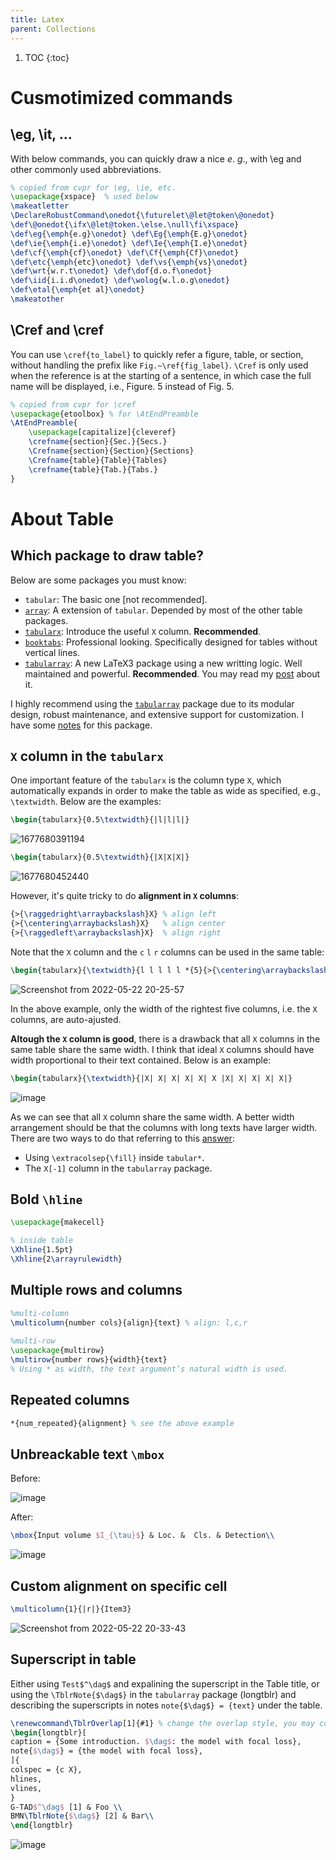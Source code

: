 ```yaml
---
title: Latex
parent: Collections
---
```

1. TOC
{:toc}

# Cusmotimized commands

## \eg, \it, ...
With below commands, you can quickly draw a nice *e*. *g*.,  with \eg and other commonly used abbreviations.
```latex
% copied from cvpr for \eg, \ie, etc.
\usepackage{xspace}  % used below
\makeatletter
\DeclareRobustCommand\onedot{\futurelet\@let@token\@onedot}
\def\@onedot{\ifx\@let@token.\else.\null\fi\xspace}
\def\eg{\emph{e.g}\onedot} \def\Eg{\emph{E.g}\onedot}
\def\ie{\emph{i.e}\onedot} \def\Ie{\emph{I.e}\onedot}
\def\cf{\emph{cf}\onedot} \def\Cf{\emph{Cf}\onedot}
\def\etc{\emph{etc}\onedot} \def\vs{\emph{vs}\onedot}
\def\wrt{w.r.t\onedot} \def\dof{d.o.f\onedot}
\def\iid{i.i.d\onedot} \def\wolog{w.l.o.g\onedot}
\def\etal{\emph{et al}\onedot}
\makeatother
```
## \Cref and \cref
You can use `\cref{to_label}` to quickly refer a figure, table, or section, without handling the prefix like `Fig.~\ref{fig_label}`. `\Cref` is only used when the reference is at the starting of a sentence, in which case the full name will be displayed, i.e., Figure. 5 instead of Fig. 5.
```latex
% copied from cvpr for \cref
\usepackage{etoolbox} % for \AtEndPreamble
\AtEndPreamble{
    \usepackage[capitalize]{cleveref}
    \crefname{section}{Sec.}{Secs.}
    \Crefname{section}{Section}{Sections}
    \Crefname{table}{Table}{Tables}
    \crefname{table}{Tab.}{Tabs.}
}
```

# About Table
## Which package to draw table? 
Below are some packages you must know:

- `tabular`: The basic one [not recommended].
- [`array`](https://ctan.org/pkg/array): A extension of `tabular`. Depended by most of the other table packages.
- [`tabularx`](https://ctan.org/pkg/tabularx): Introduce the useful `X` column. **Recommended**.
- [`booktabs`](https://ctan.org/pkg/booktabs): Professional looking. Specifically designed for tables without vertical lines.
- [`tabularray`](https://ctan.org/pkg/tabularray): A new LaTeX3 package using a new writting logic. Well maintained and powerful. **Recommended**. You may read my [post](https://chongkai.site/docs/posts/2023-03-05-Understanding%20the%20best%20table%20package%20for%20latex%20--%20tabularray/) about it.

I highly recommend using the [`tabularray`](https://ctan.org/pkg/tabularray) package due to its modular design, robust maintenance, and extensive support for customization. I have some [notes](https://chongkai.site/docs/posts/2023-03-05-Understanding%20the%20best%20table%20package%20for%20latex%20--%20tabularray/) for this package.
## `X` column in the `tabularx`
One important feature of the `tabularx` is the column type `X`, which automatically expands in order to make the table as wide as specified, e.g., `\textwidth`.
Below are the examples:
```latex
\begin{tabularx}{0.5\textwidth}{|l|l|l|}
```
![1677680391194](https://user-images.githubusercontent.com/42603768/222167268-5956338a-8bdc-4c0e-9122-08faa6e587e8.jpg)
```latex
\begin{tabularx}{0.5\textwidth}{|X|X|X|}
```
![1677680452440](https://user-images.githubusercontent.com/42603768/222167284-b4ae1b7e-258e-4e24-aa0e-6293bc0af135.jpg)

However, it's quite tricky to do **alignment in `X` columns**:
```latex
{>{\raggedright\arraybackslash}X} % align left
{>{\centering\arraybackslash}X}   % align center
{>{\raggedleft\arraybackslash}X}  % align right
```
Note that the `X` column and the `c` `l` `r` columns can be used in the same table:
```latex
\begin{tabularx}{\textwidth}{l l l l l *{5}{>{\centering\arraybackslash}X}}
```
![Screenshot from 2022-05-22 20-25-57](https://user-images.githubusercontent.com/42603768/169695042-3d9d7722-cf40-44b3-99a0-99f3b010b0e1.png)

In the above example, only the width of the rightest five columns, i.e. the `X` columns, are auto-ajusted. 

**Altough the `X` column is good**, there is a drawback that all `X` columns in the same table share the same width. I think that ideal `X` columns should have width proportional to their text contained. Below is an example:
```latex
\begin{tabularx}{\textwidth}{|X| X| X| X| X| X |X| X| X| X| X|}
```
![image](https://user-images.githubusercontent.com/42603768/222942543-ca70c3a4-5198-453a-b983-225f66fbe6b5.png)

As we can see that all `X` column share the same width. A better width arrangement should be that the columns with long texts have larger width. There are two ways to do that referring to this [answer](https://tex.stackexchange.com/a/629602/208981):

- Using `\extracolsep{\fill}` inside `tabular*`.
- The `X[-1]` column in the `tabularray` package.



## Bold `\hline`
```latex
\usepackage{makecell}

% inside table
\Xhline{1.5pt}
\Xhline{2\arrayrulewidth}
```

## Multiple rows and columns
```latex
%multi-column
\multicolumn{number cols}{align}{text} % align: l,c,r
 
%multi-row
\usepackage{multirow}
\multirow{number rows}{width}{text}
% Using * as width, the text argument’s natural width is used.
```

## Repeated columns
```latex
*{num_repeated}{alignment} % see the above example
```

## Unbreackable text `\mbox`
Before:

![image](https://user-images.githubusercontent.com/42603768/222937183-d20b3975-3ed4-494f-8c73-91edc0799b7c.png)

After:

```latex
\mbox{Input volume $I_{\tau}$} & Loc. &  Cls. & Detection\\ 
```
![image](https://user-images.githubusercontent.com/42603768/222937146-d63458a2-35d9-4ae8-a5f6-745bf4f96acd.png)


## Custom alignment on specific cell
```latex
\multicolumn{1}{|r|}{Item3}
```
![Screenshot from 2022-05-22 20-33-43](https://user-images.githubusercontent.com/42603768/169695365-d016b983-283b-429b-beec-66437e45922f.png)

## Superscript in table
Either using `Test$^\dag$` and expalining the superscript in the Table title, or using the `\TblrNote{$\dag$}` in the `tabularray` package (longtblr) and describing the superscripts in notes `note{$\dag$} = {text}` under the table.
```latex
\renewcommand\TblrOverlap[1]{#1} % change the overlap style, you may comment this line to check the difference.
\begin{longtblr}[
caption = {Some introduction. $\dag$: the model with focal loss},
note{$\dag$} = {the model with focal loss},
]{
colspec = {c X},
hlines,
vlines,
}
G-TAD$^\dag$ [1] & Foo \\
BMN\TblrNote{$\dag$} [2] & Bar\\
\end{longtblr}
```
![image](https://user-images.githubusercontent.com/42603768/224274171-78845841-1a7f-4765-ac0b-c50ff9209b65.png)
